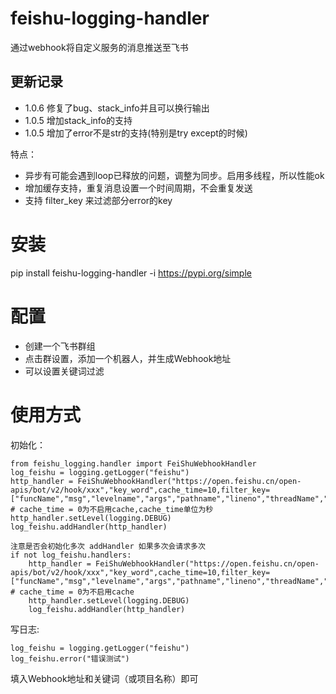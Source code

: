 # feishu-logging-handler
通过webhook将自定义服务的消息推送至飞书

## 更新记录
- 1.0.6 修复了bug、stack_info并且可以换行输出
- 1.0.5 增加stack_info的支持
- 1.0.5 增加了error不是str的支持(特别是try except的时候)


特点：
- 异步有可能会遇到loop已释放的问题，调整为同步。启用多线程，所以性能ok
- 增加缓存支持，重复消息设置一个时间周期，不会重复发送
- 支持 filter_key 来过滤部分error的key

# 安装
pip install feishu-logging-handler -i https://pypi.org/simple

# 配置
- 创建一个飞书群组
- 点击群设置，添加一个机器人，并生成Webhook地址
- 可以设置关键词过滤


# 使用方式
初始化：
```
from feishu_logging.handler import FeiShuWebhookHandler
log_feishu = logging.getLogger("feishu")
http_handler = FeiShuWebhookHandler("https://open.feishu.cn/open-apis/bot/v2/hook/xxx","key_word",cache_time=10,filter_key=["funcName","msg","levelname","args","pathname","lineno","threadName","stack_info"]) # cache_time = 0为不启用cache,cache_time单位为秒
http_handler.setLevel(logging.DEBUG)
log_feishu.addHandler(http_handler)
```

```
注意是否会初始化多次 addHandler 如果多次会请求多次
if not log_feishu.handlers:
    http_handler = FeiShuWebhookHandler("https://open.feishu.cn/open-apis/bot/v2/hook/xxx","key_word",cache_time=10,filter_key=["funcName","msg","levelname","args","pathname","lineno","threadName","stack_info"]) # cache_time = 0为不启用cache
    http_handler.setLevel(logging.DEBUG)
    log_feishu.addHandler(http_handler)
```

写日志:
```
log_feishu = logging.getLogger("feishu")
log_feishu.error("错误测试")
```

填入Webhook地址和关键词（或项目名称）即可
